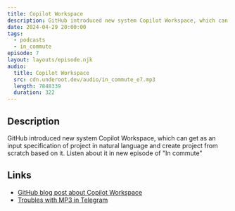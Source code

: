 ```yaml
---
title: Copilot Workspace
description: GitHub introduced new system Copilot Workspace, which can get as an input specification of project in natural language and create project from scratch based on it. Listen about it in new episode of "In commute"
date: 2024-04-29 20:00:00
tags:
  - podcasts
  - in_commute
episode: 7
layout: layouts/episode.njk
audio:
  title: Copilot Workspace
  src: cdn.underoot.dev/audio/in_commute_e7.mp3
  length: 7848339
  duration: 322
---
```

## Description
GitHub introduced new system Copilot Workspace, which can get as an input specification of project in natural language and create project from scratch based on it. Listen about it in new episode of "In commute"

## Links
- <a href="https://github.blog/2024-04-29-github-copilot-workspace/" target="_blank">GitHub blog post about Copilot Workspace</a>
- <a href="/blog/2024/04/29/troubles-with-mp3-in-telegram/" target="_blank">Troubles with MP3 in Telegram</a>
